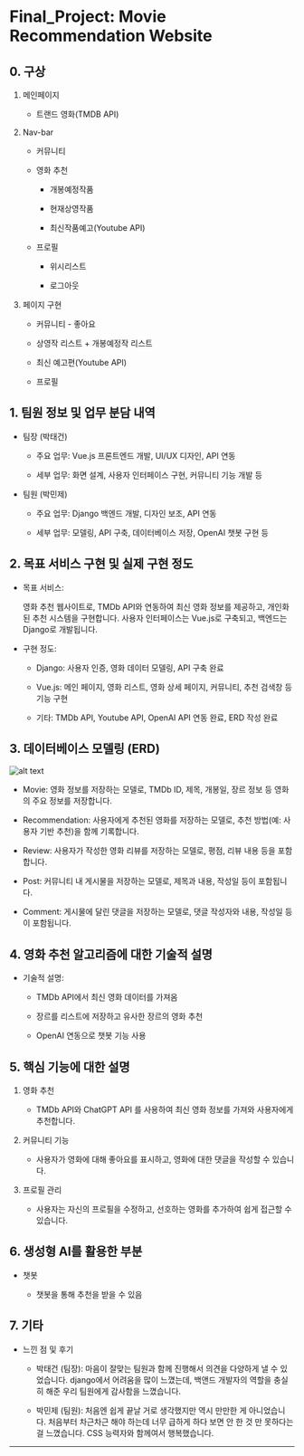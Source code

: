# Final_Project: Movie <br> Recommendation Website


## 0. 구상

1. 메인페이지

    - 트랜드 영화(TMDB API)

2. Nav-bar

    - 커뮤니티

    - 영화 추천

        - 개봉예정작품

        - 현재상영작품

        - 최신작품예고(Youtube API)

    - 프로필

        - 위시리스트

        - 로그아웃

3. 페이지 구현

   - 커뮤니티 - 좋아요

   - 상영작 리스트 + 개봉예정작 리스트

   - 최신 예고편(Youtube API)

   - 프로필


## 1. 팀원 정보 및 업무 분담 내역

- 팀장 (박태건)

    - 주요 업무: Vue.js 프론트엔드 개발, UI/UX 디자인, API 연동

    - 세부 업무: 화면 설계, 사용자 인터페이스 구현, 커뮤니티 기능 개발 등

- 팀원 (박민제)

    - 주요 업무: Django 백엔드 개발, 디자인 보조, API 연동

    - 세부 업무: 모델링, API 구축, 데이터베이스 저장, OpenAI 챗봇 구현 등


## 2. 목표 서비스 구현 및 실제 구현 정도

- 목표 서비스:

    영화 추천 웹사이트로, TMDb API와 연동하여 최신 영화 정보를 제공하고, 개인화된 추천 시스템을 구현합니다. 사용자 인터페이스는 Vue.js로 구축되고, 백엔드는 Django로 개발됩니다.

- 구현 정도:

    - Django: 사용자 인증, 영화 데이터 모델링, API 구축 완료

    - Vue.js: 메인 페이지, 영화 리스트, 영화 상세 페이지, 커뮤니티, 추천 검색창 등 기능 구현

    - 기타: TMDb API, Youtube API, OpenAI API 연동 완료, ERD 작성 완료


## 3. 데이터베이스 모델링 (ERD)

![alt text](마...지막ERD.png)

- Movie: 영화 정보를 저장하는 모델로, TMDb ID, 제목, 개봉일, 장르 정보 등 영화의 주요 정보를 저장합니다.

- Recommendation: 사용자에게 추천된 영화를 저장하는 모델로, 추천 방법(예: 사용자 기반 추천)을 함께 기록합니다.

- Review: 사용자가 작성한 영화 리뷰를 저장하는 모델로, 평점, 리뷰 내용 등을 포함합니다.

- Post: 커뮤니티 내 게시물을 저장하는 모델로, 제목과 내용, 작성일 등이 포함됩니다.

- Comment: 게시물에 달린 댓글을 저장하는 모델로, 댓글 작성자와 내용, 작성일 등이 포함됩니다.


## 4. 영화 추천 알고리즘에 대한 기술적 설명

- 기술적 설명:

    - TMDb API에서 최신 영화 데이터를 가져옴

    - 장르를 리스트에 저장하고 유사한 장르의 영화 추천

    - OpenAI 연동으로 챗봇 기능 사용


## 5. 핵심 기능에 대한 설명

1. 영화 추천

    - TMDb API와 ChatGPT API 를 사용하여 최신 영화 정보를 가져와 사용자에게 추천합니다.

2. 커뮤니티 기능

    - 사용자가 영화에 대해 좋아요를 표시하고, 영화에 대한 댓글을 작성할 수 있습니다.

3. 프로필 관리

    - 사용자는 자신의 프로필을 수정하고, 선호하는 영화를 추가하여 쉽게 접근할 수 있습니다.


## 6. 생성형 AI를 활용한 부분

- 챗봇

    - 챗봇을 통해 추천을 받을 수 있음


## 7. 기타

- 느낀 점 및 후기

    - 박태건 (팀장): 마음이 잘맞는 팀원과 함께 진행해서 의견을 다양하게 낼 수 있었습니다. django에서 어려움을 많이 느꼈는데, 백앤드 개발자의 역할을 충실히 해준 우리 팀원에게 감사함을 느꼈습니다.

    - 박민제 (팀원): 처음엔 쉽게 끝날 거로 생각했지만 역시 만만한 게 아니었습니다. 처음부터 차근차근 해야 하는데 너무 급하게 하다 보면 안 한 것 만 못하다는 걸 느꼈습니다. CSS 능력자와 함께여서 행복했습니다.

---
